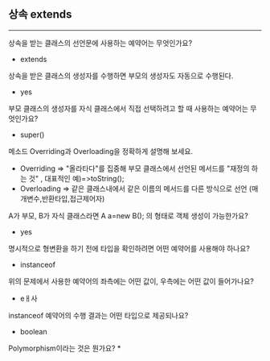 ## 상속 extends


---

상속을 받는 클래스의 선언문에 사용하는 예약어는 무엇인가요?
* extends

상속을 받은 클래스의 생성자를 수행하면 부모의 생성자도 자동으로 수행된다.
* yes

부모 클래스의 생성자를 자식 클래스에서 직접 선택하려고 할 때 사용하는 예약어는 무엇인가요?
* super()
 
메소드 Overriding과 Overloading을 정확하게 설명해 보세요.
* Overriding => "올라타다"를 집중해 부모 클래스에서 선언된 메서드를 "재정의 하는 것" , 대표적인 예)=>toString();
* Overloading => 같은 클래스내에서 같은 이름의 메서드를 다른 방식으로 선언 (매개변수,반환타입,접근제어자) 

A가 부모, B가 자식 클래스라면 A a=new B(); 의 형태로 객체 생성이 가능한가요?
* yes

명시적으로 형변환을 하기 전에 타입을 확인하려면 어떤 예약어를 사용해야 하나요?
* instanceof

위의 문제에서 사용한 예약어의 좌측에는 어떤 값이, 우측에는 어떤 값이 들어가나요?
* eㅐ사

instanceof 예약어의 수행 결과는 어떤 타입으로 제공되나요?
* boolean

Polymorphism이라는 것은 뭔가요?
*
